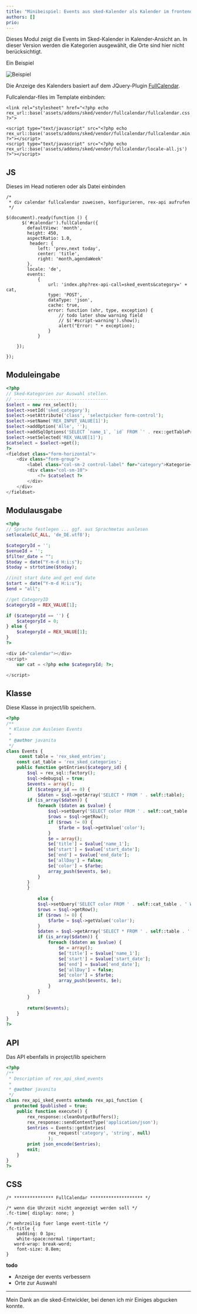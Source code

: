 ```yaml
---
title: "Minibeispiel: Events aus sked-Kalender als Kalender im frontend"
authors: []
prio:
---
```


Dieses Modul zeigt die Events im Sked-Kalender in Kalender-Ansicht an.
In dieser Version werden die Kategorien ausgewählt, die Orte sind hier nicht berücksichtigt.

Ein Beispiel

![Beispiel](https://raw.githubusercontent.com/FriendsOfREDAXO/tricks/master/screenshots/sked_modul_calendar.png
 "Beispiel")

Die Anzeige des Kalenders basiert auf dem JQuery-Plugin [FullCalendar](https://fullcalendar.io/).

Fullcalendar-files im Template einbinden:

```
<link rel="stylesheet" href="<?php echo rex_url::base('assets/addons/sked/vendor/fullcalendar/fullcalendar.css') ?>">
```


```
<script type="text/javascript" src="<?php echo rex_url::base('assets/addons/sked/vendor/fullcalendar/fullcalendar.min.js') ?>"></script> 
<script type="text/javascript" src="<?php echo rex_url::base('assets/addons/sked/vendor/fullcalendar/locale-all.js') ?>"></script>
```

## JS
Dieses im Head notieren oder als Datei einbinden

```
/* 
 * div calendar fullcalendar zuweisen, konfigurieren, rex-api aufrufen
 */

$(document).ready(function () {
      $('#calendar').fullCalendar({
        defaultView: 'month',
        height: 450,
        aspectRatio: 1.0,
         header: {
            left: 'prev,next today',
            center: 'title',
            right: 'month,agendaWeek'
        },
        locale: 'de',       
        events:
            {
                url: 'index.php?rex-api-call=sked_events&category=' + cat,
                type: 'POST',
                dataType: 'json',
                cache: true,
                error: function (xhr, type, exception) {
                    // todo later show warning field
                    // $('#script-warning').show();
                    alert("Error: " + exception);
                }
            }      

    });   
    
});
```




## Moduleingabe

```php
<?php
// Sked-Kategorien zur Auswahl stellen. 
// ------------------------------------
$select = new rex_select();
$select->setId('sked_category');
$select->setAttribute('class', 'selectpicker form-control');
$select->setName('REX_INPUT_VALUE[1]');
$select->addOption('Alle', '');
$select->addSqlOptions('SELECT `name_1`, `id` FROM `' . rex::getTablePrefix() . 'sked_categories` ORDER BY `name_1` ASC');
$select->setSelected('REX_VALUE[1]');
$catselect = $select->get();
?>
<fieldset class="form-horizontal">
    <div class="form-group">
        <label class="col-sm-2 control-label" for="category">Kategorie</label>
        <div class="col-sm-10">
            <?= $catselect ?>
        </div>
    </div>
</fieldset>
```

## Modulausgabe

```php
<?php
// Sprache festlegen ... ggf. aus Sprachmetas auslesen 
setlocale(LC_ALL, 'de_DE.utf8');

$categoryId = '';
$venueId = '';
$filter_date = "";
$today = date("Y-m-d H:i:s");
$today = strtotime($today);

//init start date and get end date
$start = date("Y-m-d H:i:s");
$end = "all";

//get CategoryID
$categoryId = REX_VALUE[1];

if ($categoryId == '') {
    $categoryId = 0;
} else {
    $categoryId = REX_VALUE[1];
}
?>

<div id="calendar"></div>
<script>
    var cat = <?php echo $categoryId; ?>;

</script>
```


## Klasse
Diese Klasse in project/lib speichern.

```php
<?php
/**
 * Klasse zum Auslesen Events
 *
 * @author javanita
 */
class Events {
     const table = 'rex_sked_entries';
    const cat_table = 'rex_sked_categories';
    public function getEntries($category_id) {
        $sql = rex_sql::factory();
        $sql->debugsql = true;
        $events = array();
        if ($category_id == 0) {
            $daten = $sql->getArray('SELECT * FROM ' . self::table);
        if (is_array($daten)) {
            foreach ($daten as $value) {
                $sql->setQuery('SELECT color FROM ' . self::cat_table . ' WHERE id = :id', ['id' => $value['category']]);
                $rows = $sql->getRow();
                if ($rows != 0) {
                    $farbe = $sql->getValue('color');
                }
                $e = array();
                $e['title'] = $value['name_1'];
                $e['start'] = $value['start_date'];
                $e['end'] = $value['end_date'];
                $e['allDay'] = false;
                $e['color'] = $farbe;
                array_push($events, $e);
            }
        }
        }   
            
            else {
            $sql->setQuery('SELECT color FROM ' . self::cat_table . ' WHERE id = :id', ['id' => $category_id]);
            $rows = $sql->getRow();
            if ($rows != 0) {
                $farbe = $sql->getValue('color');
            }
            $daten = $sql->getArray('SELECT * FROM ' . self::table . ' WHERE category = :category', ['category' => $category_id]);
            if (is_array($daten)) {
                foreach ($daten as $value) {
                    $e = array();
                    $e['title'] = $value['name_1'];
                    $e['start'] = $value['start_date'];
                    $e['end'] = $value['end_date'];
                    $e['allDay'] = false;
                    $e['color'] = $farbe;
                    array_push($events, $e);
                }
            }
        }
            
        return($events);
    }
}
?>
```

## API
Das API ebenfalls in project/lib speichern

```php
<?php
/**
 * Description of rex_api_sked_events
 *
 * @author javanita
 */
class rex_api_sked_events extends rex_api_function {
   protected $published = true;
    public function execute() {
        rex_response::cleanOutputBuffers();
        rex_response::sendContentType('application/json');
        $entries = Events::getEntries(
                rex_request('category', 'string', null)
                );
        print json_encode($entries);
        exit;
    }
}
?>
```
## CSS
```
/* *************** FullCalendar ******************** */

/* wenn die Uhrzeit nicht angezeigt werden soll */
.fc-time{ display: none; }

/* mehrzeilig fuer lange event-title */
.fc-title {
    padding: 0 1px;
    white-space:normal !important;
   word-wrap: break-word;
    font-size: 0.8em;
}
```


**todo**

- Anzeige der events verbessern
- Orte zur Auswahl


________________________________________________________________________________________________________________________

Mein Dank an die sked-Entwickler, bei denen ich mir Einiges abgucken konnte.



